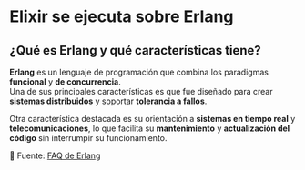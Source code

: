 # Elixir se ejecuta sobre Erlang  
## ¿Qué es Erlang y qué características tiene?

**Erlang** es un lenguaje de programación que combina los paradigmas **funcional** y **de concurrencia**.  
Una de sus principales características es que fue diseñado para crear **sistemas distribuidos** y soportar **tolerancia a fallos**.  

Otra característica destacada es su orientación a **sistemas en tiempo real** y **telecomunicaciones**, lo que facilita su **mantenimiento** y **actualización del código** sin interrumpir su funcionamiento.  

📄 Fuente: [FAQ de Erlang](https://www-erlang-org.translate.goog/faq/introduction.html?_x_tr_sl=en&_x_tr_tl=es&_x_tr_hl=es&_x_tr_pto=tc)